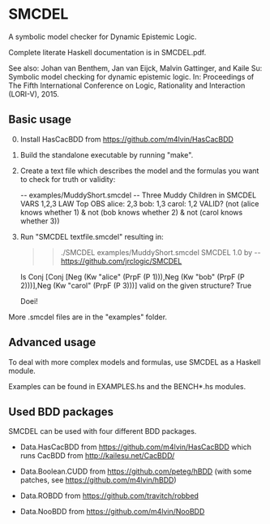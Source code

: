 # SMCDEL

A symbolic model checker for Dynamic Epistemic Logic.

Complete literate Haskell documentation is in SMCDEL.pdf.

See also: Johan van Benthem, Jan van Eijck, Malvin Gattinger, and Kaile Su: Symbolic model checking for dynamic epistemic logic. In: Proceedings of The Fifth International Conference on Logic, Rationality and Interaction (LORI-V), 2015.


## Basic usage

0) Install HasCacBDD from https://github.com/m4lvin/HasCacBDD

1) Build the standalone executable by running "make".

2) Create a text file which describes the model and the formulas you want to check for truth or validity:

    -- examples/MuddyShort.smcdel
    -- Three Muddy Children in SMCDEL
    VARS
      1,2,3
    LAW
      Top
    OBS
      alice: 2,3
      bob: 1,3
      carol: 1,2
    VALID?
      (not (alice knows whether 1) & not (bob knows whether 2) & not (carol knows whether 3))

3) Run "SMCDEL textfile.smcdel" resulting in:

    >> ./SMCDEL examples/MuddyShort.smcdel
    SMCDEL 1.0 by -- https://github.com/jrclogic/SMCDEL

    Is Conj [Conj [Neg (Kw "alice" (PrpF (P 1))),Neg (Kw "bob" (PrpF (P 2)))],Neg (Kw "carol" (PrpF (P 3)))] valid on the given structure?
    True

    Doei!

More .smcdel files are in the "examples" folder.


## Advanced usage

To deal with more complex models and formulas, use SMCDEL as a Haskell module.

Examples can be found in EXAMPLES.hs and the BENCH*.hs modules.


## Used BDD packages

SMCDEL can be used with four different BDD packages.

* Data.HasCacBDD from https://github.com/m4lvin/HasCacBDD which runs CacBDD from http://kailesu.net/CacBDD/

* Data.Boolean.CUDD from https://github.com/peteg/hBDD (with some patches, see https://github.com/m4lvin/hBDD)

* Data.ROBDD from https://github.com/travitch/robbed

* Data.NooBDD from https://github.com/m4lvin/NooBDD
